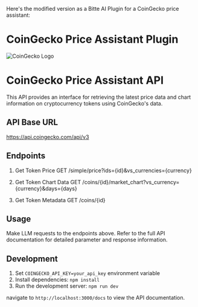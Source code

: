 Here's the modified version as a Bitte AI Plugin for a CoinGecko price assistant:

# CoinGecko Price Assistant Plugin

![CoinGecko Logo](https://static.coingecko.com/s/coingecko-logo-8903d34ce19ca4be1c81f0db30e924154750d208683fad7ae6f2ce06c76d0a56.png)

# CoinGecko Price Assistant API

This API provides an interface for retrieving the latest price data and chart information on cryptocurrency tokens using CoinGecko's data.

## API Base URL

https://api.coingecko.com/api/v3

## Endpoints

1. Get Token Price
   GET /simple/price?ids={id}&vs_currencies={currency}

2. Get Token Chart Data
   GET /coins/{id}/market_chart?vs_currency={currency}&days={days}

3. Get Token Metadata
   GET /coins/{id}

## Usage

Make LLM requests to the endpoints above. Refer to the full API documentation for detailed parameter and response information.

## Development

1. Set `COINGECKO_API_KEY=your_api_key` environment variable
2. Install dependencies: `npm install`
3. Run the development server: `npm run dev`

navigate to `http://localhost:3000/docs` to view the API documentation.